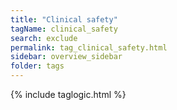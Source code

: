 ```yaml
---
title: "Clinical safety"
tagName: clinical_safety
search: exclude
permalink: tag_clinical_safety.html
sidebar: overview_sidebar
folder: tags
---
```

{% include taglogic.html %}


